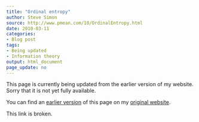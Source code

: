```yaml
---
title: "Ordinal entropy"
author: Steve Simon
source: http://www.pmean.com/10/OrdinalEntropy.html
date: 2010-03-11
categories:
- Blog post
tags:
- Being updated
- Information theory
output: html_document
page_update: no
---
```


This page is currently being updated from the earlier version of my website. Sorry that it is not yet fully available.

<!---More--->

You can find an [earlier version][sim1] of this page on my [original website][sim2].

This link is broken.

[sim1]: http://www.pmean.com/10/OrdinalEntropy.html
[sim2]: http://www.pmean.com/original_site.html
